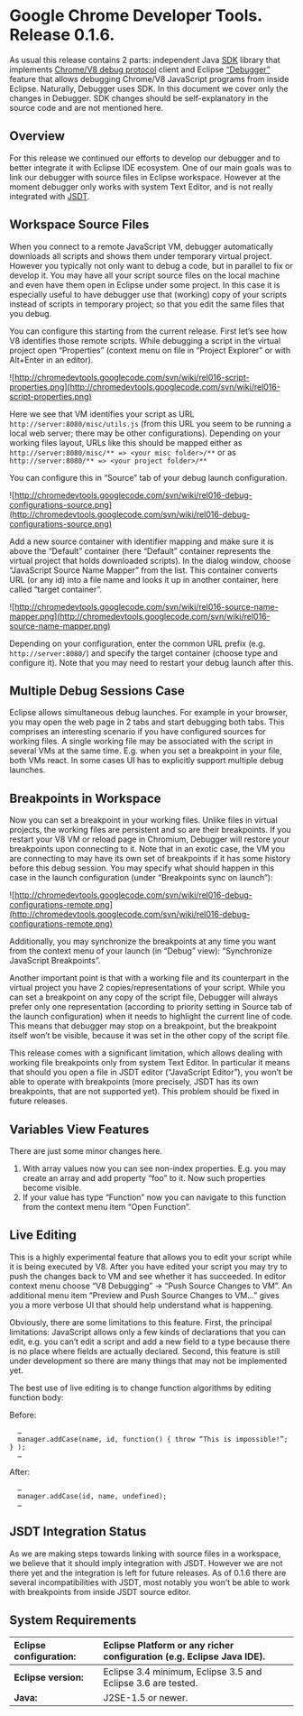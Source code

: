# Google Chrome Developer Tools. Release 0.1.6. #
As usual this release contains 2 parts: independent Java [SDK](ChromeDevToolsSdk.md) library that implements [Chrome/V8 debug protocol](ChromeDevToolsProtocol.md) client and Eclipse [“Debugger”](EclipseDebugger.md) feature that allows debugging Chrome/V8 JavaScript programs from inside Eclipse. Naturally, Debugger uses SDK. In this document we cover only the changes in Debugger. SDK changes should be self-explanatory in the source code and are not mentioned here.


## Overview ##
For this release we continued our efforts to develop our debugger and to better integrate it with Eclipse IDE ecosystem. One of our main goals was to link our debugger with source files in Eclipse workspace. However at the moment debugger only works with system Text Editor, and is not really integrated with [JSDT](http://wiki.eclipse.org/index.php/ATF/JSDT).

## Workspace Source Files ##
When you connect to a remote JavaScript VM, debugger automatically downloads all scripts and shows them under temporary virtual project. However you typically not only want to debug a code, but in parallel to fix or develop it. You may have all your script source files on the local machine and even have them open in Eclipse under some project. In this case it is especially useful to have debugger use that (working) copy of your scripts instead of scripts in temporary project; so that you edit the same files that you debug.

You can configure this starting from the current release. First let’s see how V8 identifies those remote scripts. While debugging a script in the virtual project open “Properties” (context menu on file in “Project Explorer” or with Alt+Enter in an editor).

![http://chromedevtools.googlecode.com/svn/wiki/rel016-script-properties.png](http://chromedevtools.googlecode.com/svn/wiki/rel016-script-properties.png)

Here we see that VM identifies your script as URL ` http://server:8080/misc/utils.js ` (from this URL you seem to be running a local web server; there may be other configurations). Depending on your working files layout, URLs like this should be mapped either as `http://server:8080/misc/** => <your misc folder>/**` or as `http://server:8080/** => <your project folder>/**`

You can configure this in “Source” tab of your debug launch configuration.

![http://chromedevtools.googlecode.com/svn/wiki/rel016-debug-configurations-source.png](http://chromedevtools.googlecode.com/svn/wiki/rel016-debug-configurations-source.png)

Add a new source container with identifier mapping and make sure it is above the “Default” container (here “Default” container represents the virtual project that holds downloaded scripts). In the dialog window, choose “JavaScript Source Name Mapper” from the list. This container converts URL (or any id) into a file name and looks it up in another container, here called “target container”.

![http://chromedevtools.googlecode.com/svn/wiki/rel016-source-name-mapper.png](http://chromedevtools.googlecode.com/svn/wiki/rel016-source-name-mapper.png)

Depending on your configuration, enter the common URL prefix (e.g. `http://server:8080/`) and specify the target container (choose type and configure it). Note that you may need to restart your debug launch after this.

## Multiple Debug Sessions Case ##
Eclipse allows simultaneous debug launches. For example in your browser, you may open the web page in 2 tabs and start debugging both tabs. This comprises an interesting scenario if you have configured sources for working files. A single working file may be associated with the script in several VMs at the same time. E.g. when you set a breakpoint in your file, both VMs react. In some cases UI has to explicitly support multiple debug launches.

## Breakpoints in Workspace ##
Now you can set a breakpoint in your working files. Unlike files in virtual projects, the working files are persistent and so are their breakpoints. If you restart your V8 VM or reload page in Chromium, Debugger will restore your breakpoints upon connecting to it. Note that in an exotic case, the VM you are connecting to may have its own set of breakpoints if it has some history before this debug session. You may specify what should happen in this case in the launch configuration (under “Breakpoints sync on launch”):

![http://chromedevtools.googlecode.com/svn/wiki/rel016-debug-configurations-remote.png](http://chromedevtools.googlecode.com/svn/wiki/rel016-debug-configurations-remote.png)

Additionally, you may synchronize the breakpoints at any time you want from the context menu of your launch (in “Debug” view): “Synchronize JavaScript Breakpoints”.

Another important point is that with a working file and its counterpart in the virtual project you have 2 copies/representations of your script. While you can set a breakpoint on any copy of the script file, Debugger will always prefer only one representation (according to priority setting in Source tab of the launch configuration) when it needs to highlight the current line of code. This means that debugger may stop on a breakpoint, but the breakpoint itself won’t be visible, because it was set in the other copy of the script file.

This release comes with a significant limitation, which allows dealing with working file breakpoints only from system Text Editor. In particular it means that should you open a file in JSDT editor (“JavaScript Editor”), you won’t be able to operate with breakpoints (more precisely, JSDT has its own breakpoints, that are not supported yet). This problem should be fixed in future releases.

## Variables View Features ##
There are just some minor changes here.
  1. With array values now you can see non-index properties. E.g. you may create an array and add property “foo” to it. Now such properties become visible.
  1. If your value has type “Function” now you can navigate to this function from the context menu item “Open Function”.

## Live Editing ##
This is a highly experimental feature that allows you to edit your script while it is being executed by V8. After you have edited your script you may try to push the changes back to VM and see whether it has succeeded. In editor context menu choose “V8 Debugging” -> “Push Source Changes to VM”. An additional menu item “Preview and Push Source Changes to VM…” gives you a more verbose UI that should help understand what is happening.

Obviously, there are some limitations to this feature. First, the principal limitations: JavaScript allows only a few kinds of declarations that you can edit, e.g. you can’t edit a script and add a new field to a type because there is no place where fields are actually declared. Second, this feature is still under development so there are many things that may not be implemented yet.

The best use of live editing is to change function algorithms by editing function body:

Before:
```
  …
  manager.addCase(name, id, function() { throw “This is impossible!”; } );
  …
```
After:
```
  …
  manager.addCase(id, name, undefined);
  …
```

## JSDT Integration Status ##
As we are making steps towards linking with source files in a workspace, we believe that it should imply integration with JSDT. However we are not there yet and the integration is left for future releases. As of 0.1.6 there are several incompatibilities with JSDT, most notably you won’t be able to work with breakpoints from inside JSDT source editor.

## System Requirements ##
| **Eclipse configuration:**  |Eclipse Platform or any richer configuration (e.g. Eclipse Java IDE). |
|:----------------------------|:---------------------------------------------------------------------|
| **Eclipse version:**        |  Eclipse 3.4 minimum, Eclipse 3.5 and Eclipse 3.6 are tested.        |
| **Java:**                   | J2SE-1.5 or newer.                                                   |